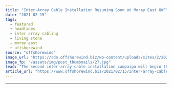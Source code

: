 ```yaml
---
title: "Inter-Array Cable Installation Resuming Soon at Moray East OWF"
date: "2021-02-15"
tags: 
  - featured
  - headlines
  - inter array cabling
  - living stone
  - moray east
  - offshorewind
source: "offshorewind"
image_url: "https://cdn.offshorewind.biz/wp-content/uploads/sites/2/2021/02/15154004/CLV-Living-Stone_DEME.jpg"
image_fp: "/assets/img/post_thumbnails/27.jpg"
lead: "The second inter-array cable installation campaign will begin this month at the Moray East"
article_url: "https://www.offshorewind.biz/2021/02/15/inter-array-cable-installation-resuming-soon-at-moray-east-owf/"
---
```


---

